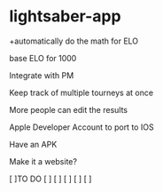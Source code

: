 # lightsaber-app


+automatically do the math for ELO

base ELO for 1000

Integrate with PM

Keep track of multiple tourneys at once

More people can edit the results

Apple Developer Account to port to IOS

Have an APK

Make it a website?

[ ]TO DO
[ ]
[ ]
[ ]
[ ]
[ ]
